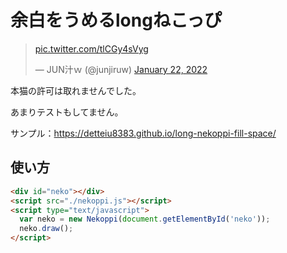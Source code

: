 # 余白をうめるlongねこっぴ

<blockquote class="twitter-tweet"><p lang="und" dir="ltr"><a href="https://t.co/tlCGy4sVyg">pic.twitter.com/tlCGy4sVyg</a></p>&mdash; JUN汁ｗ (@junjiruw) <a href="https://twitter.com/junjiruw/status/1484809038684913664?ref_src=twsrc%5Etfw">January 22, 2022</a></blockquote>

本猫の許可は取れませんでした。

あまりテストもしてません。

サンプル：<https://detteiu8383.github.io/long-nekoppi-fill-space/>

## 使い方

```html
<div id="neko"></div>
<script src="./nekoppi.js"></script>
<script type="text/javascript">
  var neko = new Nekoppi(document.getElementById('neko'));
  neko.draw();
</script>
```
